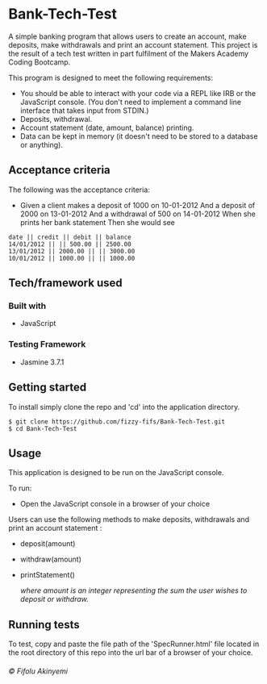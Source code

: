 #  Bank-Tech-Test
A simple banking program that allows users to create an account, make deposits, make withdrawals and print an account statement. This project is the result of a tech test written in part fulfilment of the Makers Academy Coding Bootcamp.

This program is designed to meet the following requirements:
  * You should be able to interact with your code via a REPL like IRB or the JavaScript console. (You don't need to implement a command line interface that takes input from STDIN.)
  * Deposits, withdrawal.
  * Account statement (date, amount, balance) printing.
  * Data can be kept in memory (it doesn't need to be stored to a database or anything).

## Acceptance criteria
The following was the acceptance criteria:
  * Given a client makes a deposit of 1000 on 10-01-2012
  And a deposit of 2000 on 13-01-2012
  And a withdrawal of 500 on 14-01-2012
  When she prints her bank statement
  Then she would see

  ```
  date || credit || debit || balance
  14/01/2012 || || 500.00 || 2500.00
  13/01/2012 || 2000.00 || || 3000.00
  10/01/2012 || 1000.00 || || 1000.00
  `````

## Tech/framework used
### Built with

  * JavaScript

### Testing Framework
  * Jasmine 3.7.1

## Getting started
To install simply clone the repo and 'cd' into the application directory.

```
$ git clone https://github.com/fizzy-fifs/Bank-Tech-Test.git
$ cd Bank-Tech-Test
```

## Usage
This application is designed to be run on the JavaScript console.

To run: 
  * Open the JavaScript console in a browser of your choice

Users can use the following methods to make deposits, withdrawals and print an account statement :
  * deposit(amount)
  * withdraw(amount)
  * printStatement()

    *where amount is an integer representing the sum the user wishes to deposit or withdraw.*
  



## Running tests
To test, copy and paste the file path of the 'SpecRunner.html' file located in the root directory of this repo into the url bar of a browser of your choice.

###### *© Fifolu Akinyemi*